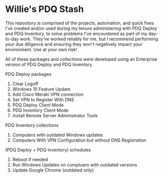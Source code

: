 # Willie's PDQ Stash
This repository is comprised of the projects, automation, and quick fixes I've created and/or used during my tenure administering with PDQ Deploy and PDQ Inventory, to solve problems I've encountered as part of my day-to-day work. They've worked reliably for me, but I recommend performing your due diligence and ensuring they won't negatively impact your environment. Use at your own risk!

All of these packages and collections were developed using an Enterprise version of PDQ Deploy and PDQ Inventory.

PDQ Deploy packages

1. Clear Logoff
2. Windows 10 Feature Update
3. Add Cisco Meraki VPN connection
4. Set VPN to Register With DNS
5. PDQ Deploy Client Mode
6. PDQ Inventory Client Mode
7. Install Remote Server Administrator Tools

PDQ Inventory collections
1. Computers with outdated Windows updates
2. Computers With VPN Configuration but without DNS Registration

(PDQ Deploy + PDQ Inventory) schedules
1. Reboot if needed
2. Run Windows Updates on comptuers with outdated versions
3. Update Google Chrome (outdated only)

